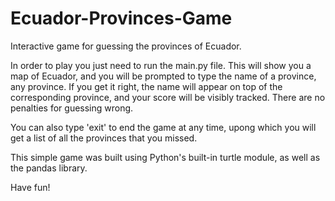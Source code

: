 # Ecuador-Provinces-Game
Interactive game for guessing the provinces of Ecuador. 

In order to play you just need to run the main.py file. This will show you a map of Ecuador, and you will be prompted to type the name of a province, any province.
If you get it right, the name will appear on top of the corresponding province, and your score will be visibly tracked. There are no penalties for guessing wrong.

You can also type 'exit' to end the game at any time, upong which you will get a list of all the provinces that you missed.

This simple game was built using Python's built-in turtle module, as well as the pandas library.

Have fun!

